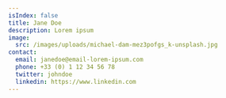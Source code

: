 ```yaml
---
isIndex: false
title: Jane Doe
description: Lorem ipsum
image:
  src: /images/uploads/michael-dam-mez3pofgs_k-unsplash.jpg
contact:
  email: janedoe@email-lorem-ipsum.com
  phone: +33 (0) 1 12 34 56 78
  twitter: johndoe
  linkedin: https://www.linkedin.com
---
```


